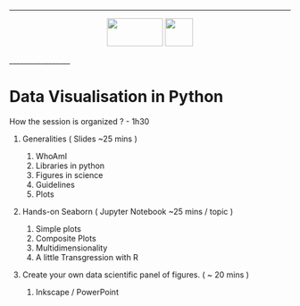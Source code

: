 _________________

<p align="center">

<img src="https://qbio.umontpellier.fr/wp-content/uploads/2020/09/logo_qbio_quadri.png " width="100" height="50">

<img src="https://qbio.umontpellier.fr/wp-content/uploads/2020/10/LOGO_original_RVB_papier_en_tete.png" width="50" height="50">
</p>
_________________

# Data Visualisation in Python


How the session is organized ? - 1h30

1. Generalities ( Slides ~25 mins )  
	1. WhoAmI  
    2. Libraries in python  
	3. Figures in science   	
    4. Guidelines  
    5. Plots  

2. Hands-on Seaborn ( Jupyter Notebook ~25 mins / topic )   
    1. Simple plots  
    2. Composite Plots  
    3. Multidimensionality  
    4. A little Transgression with R  

3. Create your own data scientific panel of figures. ( ~ 20 mins )  
    1. Inkscape / PowerPoint   

